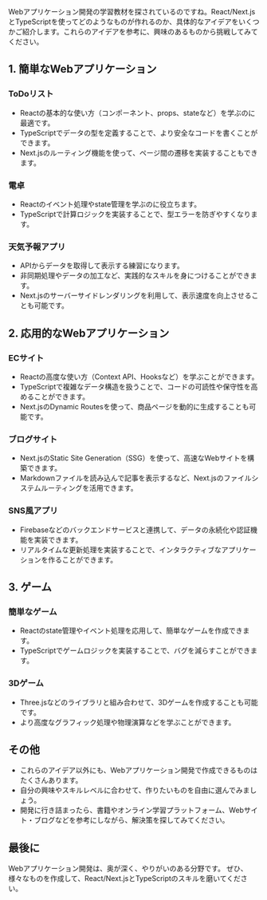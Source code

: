 Webアプリケーション開発の学習教材を探されているのですね。React/Next.jsとTypeScriptを使ってどのようなものが作れるのか、具体的なアイデアをいくつかご紹介します。これらのアイデアを参考に、興味のあるものから挑戦してみてください。

## 1. 簡単なWebアプリケーション

### ToDoリスト

*   Reactの基本的な使い方（コンポーネント、props、stateなど）を学ぶのに最適です。
*   TypeScriptでデータの型を定義することで、より安全なコードを書くことができます。
*   Next.jsのルーティング機能を使って、ページ間の遷移を実装することもできます。

### 電卓

*   Reactのイベント処理やstate管理を学ぶのに役立ちます。
*   TypeScriptで計算ロジックを実装することで、型エラーを防ぎやすくなります。

### 天気予報アプリ

*   APIからデータを取得して表示する練習になります。
*   非同期処理やデータの加工など、実践的なスキルを身につけることができます。
*   Next.jsのサーバーサイドレンダリングを利用して、表示速度を向上させることも可能です。

## 2. 応用的なWebアプリケーション

### ECサイト

*   Reactの高度な使い方（Context API、Hooksなど）を学ぶことができます。
*   TypeScriptで複雑なデータ構造を扱うことで、コードの可読性や保守性を高めることができます。
*   Next.jsのDynamic Routesを使って、商品ページを動的に生成することも可能です。

### ブログサイト

*   Next.jsのStatic Site Generation（SSG）を使って、高速なWebサイトを構築できます。
*   Markdownファイルを読み込んで記事を表示するなど、Next.jsのファイルシステムルーティングを活用できます。

### SNS風アプリ

*   Firebaseなどのバックエンドサービスと連携して、データの永続化や認証機能を実装できます。
*   リアルタイムな更新処理を実装することで、インタラクティブなアプリケーションを作ることができます。

## 3. ゲーム

### 簡単なゲーム

*   Reactのstate管理やイベント処理を応用して、簡単なゲームを作成できます。
*   TypeScriptでゲームロジックを実装することで、バグを減らすことができます。

### 3Dゲーム

*   Three.jsなどのライブラリと組み合わせて、3Dゲームを作成することも可能です。
*   より高度なグラフィック処理や物理演算などを学ぶことができます。

## その他

*   これらのアイデア以外にも、Webアプリケーション開発で作成できるものはたくさんあります。
*   自分の興味やスキルレベルに合わせて、作りたいものを自由に選んでみましょう。
*   開発に行き詰まったら、書籍やオンライン学習プラットフォーム、Webサイト・ブログなどを参考にしながら、解決策を探してみてください。

## 最後に

Webアプリケーション開発は、奥が深く、やりがいのある分野です。
ぜひ、様々なものを作成して、React/Next.jsとTypeScriptのスキルを磨いてください。
